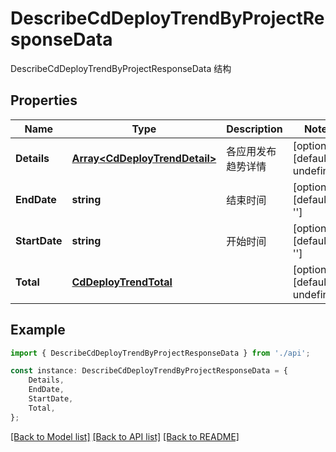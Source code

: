 # DescribeCdDeployTrendByProjectResponseData

DescribeCdDeployTrendByProjectResponseData 结构

## Properties

Name | Type | Description | Notes
------------ | ------------- | ------------- | -------------
**Details** | [**Array&lt;CdDeployTrendDetail&gt;**](CdDeployTrendDetail.md) | 各应用发布趋势详情 | [optional] [default to undefined]
**EndDate** | **string** | 结束时间 | [optional] [default to '']
**StartDate** | **string** | 开始时间 | [optional] [default to '']
**Total** | [**CdDeployTrendTotal**](CdDeployTrendTotal.md) |  | [optional] [default to undefined]

## Example

```typescript
import { DescribeCdDeployTrendByProjectResponseData } from './api';

const instance: DescribeCdDeployTrendByProjectResponseData = {
    Details,
    EndDate,
    StartDate,
    Total,
};
```

[[Back to Model list]](../README.md#documentation-for-models) [[Back to API list]](../README.md#documentation-for-api-endpoints) [[Back to README]](../README.md)

